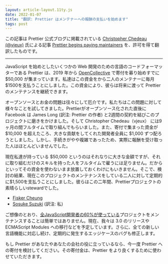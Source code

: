 ```yaml
---
layout: article-layout.11ty.js
date: 2022-01-07
title: "翻訳: Prettier はメンテナーへの報酬の支払いを始めます"
tags: post
---
```


この記事は Prettier 公式ブログに掲載されている [Christopher Chedeau (@vjeux)](https://twitter.com/Vjeux) 氏による記事 [Prettier begins paying maintainers](https://prettier.io/blog/2022/01/06/prettier-begins-paying-maintainers.html) を、許可を得て翻訳したものです。

***

JavaScript を始めとしたいくつかの Web 開発のための言語のコードフォーマッターである Prettier は、2019 年から [OpenCollective](https://opencollective.com/prettier) で寄付を募り始めすでに \$50,000 が集まっています。私達はこの資金をから二人のメンテナーに毎月\$1500を支払うことにしました。この資金により、彼らは将来に渡って Prettier のメンテナンスを継続できます。

オープンソースとお金の問題は往々にして厄介です。私たちはこの問題に対して様々なことを試してきました。Prettierがオープンソース化された直後に Facebook は James Long (訳注: Prettier の作者) と2週間の契約を結びこのプロジェクトに磨きをかけました。そして Christopher Chedeau（vjeux） には9ヶ月の間フルタイムで取り組んでもらいました。また、寄付で集まった資金が \$10,000 を超えたころ、大きな貢献をしてくれた開発者全員に \$1,000 ずつ配ろうとしました。しかし、手続きがやや複雑であったため、実際に報酬を受け取った人はほとんどいませんでした。

現在私達が持っている \$50,000 というのはそれなりに大きな金額ですが、それに取り組むだけのスキルを持った人をフルタイムで雇うには足りません。だからといってその資金を使わないまま放置しておくわけにもいきません。そこで、検討の結果、現在このプロジェクトのメンテナンスをしている二人に対して定期的に\$1,500を支払うことにしました。彼らはこの二年間、Prettierプロジェクトの素晴らしいstewardでした。

- [Fisker Cheung](https://github.com/fisker)
- [Sosuke Suzuki](https://github.com/sosukesuzuki) (訳注: 私)

ご想像のとおり、[全JavaScript開発者の60%が使っている](https://twitter.com/vjeux/status/1349383134010200068)プロジェクトをメンテナンスすることは簡単ではありません。現在、我々は 3.0 のリリースや ECMAScript Modules への移行などを予定しています。さらに、全ての新しい言語機能に対応し続け、定期的に発生するエッジケースのバグも修正します。

もし Prettier があなたやあなたの会社の役に立っているなら、今一度 Prettier への寄付を検討してください。その寄付金は、Prettier をより良くするために使わせていただきます。
